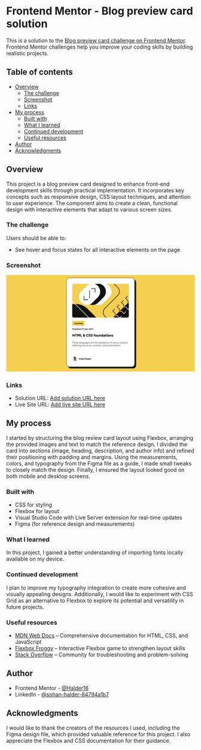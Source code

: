 # Frontend Mentor - Blog preview card solution

This is a solution to the [Blog preview card challenge on Frontend Mentor](https://www.frontendmentor.io/challenges/blog-preview-card-ckPaj01IcS). Frontend Mentor challenges help you improve your coding skills by building realistic projects. 

## Table of contents

- [Overview](#overview)
  - [The challenge](#the-challenge)
  - [Screenshot](#screenshot)
  - [Links](#links)
- [My process](#my-process)
  - [Built with](#built-with)
  - [What I learned](#what-i-learned)
  - [Continued development](#continued-development)
  - [Useful resources](#useful-resources)
- [Author](#author)
- [Acknowledgments](#acknowledgments)


## Overview

This project is a blog preview card designed to enhance front-end development skills through practical implementation. It incorporates key concepts such as responsive design, CSS layout techniques, and attention to user experience. The component aims to create a clean, functional design with interactive elements that adapt to various screen sizes.

### The challenge

Users should be able to:

- See hover and focus states for all interactive elements on the page

### Screenshot

![](./assets/images/screenshot.png)

### Links

- Solution URL: [Add solution URL here](/)
- Live Site URL: [Add live site URL here](/)

## My process

I started by structuring the blog review card layout using Flexbox, arranging the provided images and text to match the reference design. I divided the card into sections (image, heading, description, and author info) and refined their positioning with padding and margins. Using the measurements, colors, and typography from the Figma file as a guide, I made small tweaks to closely match the design. Finally, I ensured the layout looked good on both mobile and desktop screens.

### Built with

- CSS for styling  
- Flexbox for layout  
- Visual Studio Code with Live Server extension for real-time updates
- Figma (for reference design and measurements)

### What I learned

In this project, I gained a better understanding of importing fonts locally available on my device.

### Continued development

I plan to improve my typography integration to create more cohesive and visually appealing designs. Additionally, I would like to experiment with CSS Grid as an alternative to Flexbox to explore its potential and versatility in future projects.

### Useful resources

- [MDN Web Docs](https://developer.mozilla.org/en-US/) – Comprehensive documentation for HTML, CSS, and JavaScript  
- [Flexbox Froggy](https://flexboxfroggy.com/) – Interactive Flexbox game to strengthen layout skills 
- [Stack Overflow](https://stackoverflow.com/) – Community for troubleshooting and problem-solving

## Author

- Frontend Mentor - [@Halder16](https://www.frontendmentor.io/profile/Halder16)
- LinkedIn - [@sohan-halder-84794a1b7](https://www.linkedin.com/in/sohan-halder-84794a1b7)

## Acknowledgments

I would like to thank the creators of the resources I used, including the Figma design file, which provided valuable reference for this project. I also appreciate the Flexbox and CSS documentation for their guidance.
